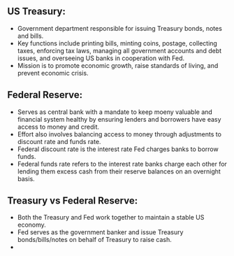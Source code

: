 ## US Treasury:
- Government department responsible for issuing Treasury bonds, notes and bills.
- Key functions include printing bills, minting coins, postage, collecting taxes, enforcing tax laws, managing all government accounts and debt issues, and overseeing US banks in cooperation with Fed.
- Mission is to promote economic growth, raise standards of living, and prevent economic crisis.

## Federal Reserve:
- Serves as central bank with a mandate to keep moeny valuable and financial system healthy by ensuring lenders and borrowers have easy access to money and credit.
- Effort also involves balancing access to money through adjustments to discount rate and funds rate.
- Federal discount rate is the interest rate Fed charges banks to borrow funds. 
- Federal funds rate refers to the interest rate banks charge each other for lending them excess cash from their reserve balances on an overnight basis.

## Treasury vs Federal Reserve:
- Both the Treasury and Fed work together to maintain a stable US economy.
- Fed serves as the government banker and issue Treasury bonds/bills/notes on behalf of Treasury to raise cash.
- 
